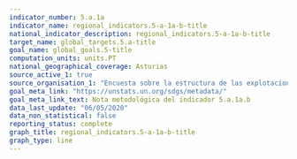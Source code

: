 ```yaml
---
indicator_number: 5.a.1a
indicator_name: regional_indicators.5-a-1a-b-title
national_indicator_description: regional_indicators.5-a-1a-b-title
target_name: global_targets.5.a-title
goal_name: global_goals.5-title
computation_units: units.PT
national_geographical_coverage: Asturias
source_active_1: true
source_organisation_1: "Encuesta sobre la estructura de las explotaciones agrícolas, INE"
goal_meta_link: "https://unstats.un.org/sdgs/metadata/"
goal_meta_link_text: Nota metodológica del indicador 5.a.1a.b
data_last_update: "06/05/2020"
data_non_statistical: false
reporting_status: complete
graph_title: regional_indicators.5-a-1a-b-title
graph_type: line
---
```

